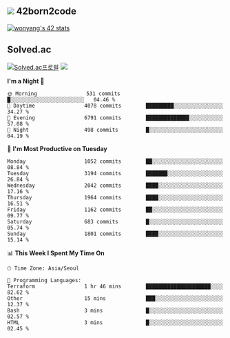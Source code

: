 
## <img src="https://img.shields.io/badge/-000000?style=flat&logo=42&logoColor=white"> 42born2code
<!--[![wonyang's 42 stats](https://badge42.vercel.app/api/v2/cl5nhe5b6007809kydha7ht42/stats?cursusId=21&coalitionId=88)](https://profile.intra.42.fr/users/wonyang)-->

[![wonyang's 42 stats](https://badge.mediaplus.ma/starryblue/wonyang?1337Badge=off&UM6P=off)](https://github.com/oakoudad/badge42)

## Solved.ac
[![Solved.ac프로필](http://mazassumnida.wtf/api/v2/generate_badge?boj=bennyws)](https://solved.ac/bennyws)
<a href="https://solved.ac/bennyws"><img src="http://mazandi.herokuapp.com/api?handle=bennyws&theme=cold"/></a>

<!--START_SECTION:waka-->
**I'm a Night 🦉** 

```text
🌞 Morning                531 commits         █░░░░░░░░░░░░░░░░░░░░░░░░   04.46 % 
🌆 Daytime                4078 commits        █████████░░░░░░░░░░░░░░░░   34.27 % 
🌃 Evening                6791 commits        ██████████████░░░░░░░░░░░   57.08 % 
🌙 Night                  498 commits         █░░░░░░░░░░░░░░░░░░░░░░░░   04.19 % 
```
📅 **I'm Most Productive on Tuesday** 

```text
Monday                   1052 commits        ██░░░░░░░░░░░░░░░░░░░░░░░   08.84 % 
Tuesday                  3194 commits        ███████░░░░░░░░░░░░░░░░░░   26.84 % 
Wednesday                2042 commits        ████░░░░░░░░░░░░░░░░░░░░░   17.16 % 
Thursday                 1964 commits        ████░░░░░░░░░░░░░░░░░░░░░   16.51 % 
Friday                   1162 commits        ██░░░░░░░░░░░░░░░░░░░░░░░   09.77 % 
Saturday                 683 commits         █░░░░░░░░░░░░░░░░░░░░░░░░   05.74 % 
Sunday                   1801 commits        ████░░░░░░░░░░░░░░░░░░░░░   15.14 % 
```


📊 **This Week I Spent My Time On** 

```text
🕑︎ Time Zone: Asia/Seoul

💬 Programming Languages: 
Terraform                1 hr 46 mins        █████████████████████░░░░   82.62 % 
Other                    15 mins             ███░░░░░░░░░░░░░░░░░░░░░░   12.37 % 
Bash                     3 mins              █░░░░░░░░░░░░░░░░░░░░░░░░   02.57 % 
HTML                     3 mins              █░░░░░░░░░░░░░░░░░░░░░░░░   02.45 % 
```


<!--END_SECTION:waka-->
